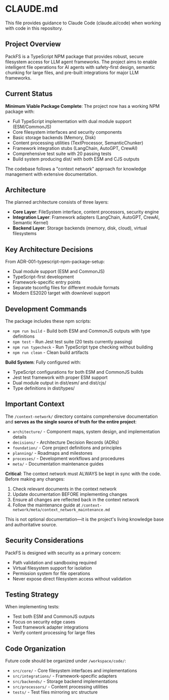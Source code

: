 # CLAUDE.md

This file provides guidance to Claude Code (claude.ai/code) when working with code in this repository.

## Project Overview

PackFS is a TypeScript NPM package that provides robust, secure filesystem access for LLM agent frameworks. The project aims to enable intelligent file operations for AI agents with safety-first design, semantic chunking for large files, and pre-built integrations for major LLM frameworks.

## Current Status

**Minimum Viable Package Complete**: The project now has a working NPM package with:
- Full TypeScript implementation with dual module support (ESM/CommonJS)
- Core filesystem interfaces and security components
- Basic storage backends (Memory, Disk)
- Content processing utilities (TextProcessor, SemanticChunker)
- Framework integration stubs (LangChain, AutoGPT, CrewAI)
- Comprehensive test suite with 20 passing tests
- Build system producing dist/ with both ESM and CJS outputs

The codebase follows a "context network" approach for knowledge management with extensive documentation.

## Architecture

The planned architecture consists of three layers:
- **Core Layer**: FileSystem interface, content processors, security engine
- **Integration Layer**: Framework adapters (LangChain, AutoGPT, CrewAI, Semantic Kernel)
- **Backend Layer**: Storage backends (memory, disk, cloud), virtual filesystems

## Key Architecture Decisions

From ADR-001-typescript-npm-package-setup:
- Dual module support (ESM and CommonJS)
- TypeScript-first development
- Framework-specific entry points
- Separate tsconfig files for different module formats
- Modern ES2020 target with downlevel support

## Development Commands

The package includes these npm scripts:
- `npm run build` - Build both ESM and CommonJS outputs with type definitions
- `npm test` - Run Jest test suite (20 tests currently passing)
- `npm run typecheck` - Run TypeScript type checking without building
- `npm run clean` - Clean build artifacts

**Build System**: Fully configured with:
- TypeScript configurations for both ESM and CommonJS builds
- Jest test framework with proper ESM support
- Dual module output in dist/esm/ and dist/cjs/
- Type definitions in dist/types/

## Important Context

The `/context-network/` directory contains comprehensive documentation and **serves as the single source of truth for the entire project**:
- `architecture/` - Component maps, system design, and implementation details
- `decisions/` - Architecture Decision Records (ADRs)
- `foundation/` - Core project definitions and principles
- `planning/` - Roadmaps and milestones
- `processes/` - Development workflows and procedures
- `meta/` - Documentation maintenance guides

**Critical**: The context network must ALWAYS be kept in sync with the code. Before making any changes:
1. Check relevant documents in the context network
2. Update documentation BEFORE implementing changes
3. Ensure all changes are reflected back in the context network
4. Follow the maintenance guide at `/context-network/meta/context_network_maintenance.md`

This is not optional documentation—it is the project's living knowledge base and authoritative source.

## Security Considerations

PackFS is designed with security as a primary concern:
- Path validation and sandboxing required
- Virtual filesystem support for isolation
- Permission system for file operations
- Never expose direct filesystem access without validation

## Testing Strategy

When implementing tests:
- Test both ESM and CommonJS outputs
- Focus on security edge cases
- Test framework adapter integrations
- Verify content processing for large files

## Code Organization

Future code should be organized under `/workspace/code/`:
- `src/core/` - Core filesystem interfaces and implementations
- `src/integrations/` - Framework-specific adapters
- `src/backends/` - Storage backend implementations
- `src/processors/` - Content processing utilities
- `tests/` - Test files mirroring src structure